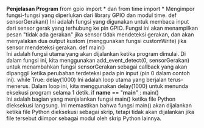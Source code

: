 **Penjelasan Program**
from gpio import * dan from time import *
	Mengimpor fungsi-fungsi yang diperlukan dari library GPIO dan modul time.
def sensorGerakan()
	Ini adalah fungsi yang digunakan untuk membaca input dari sensor gerak yang terhubung ke pin GPIO. Fungsi ini akan menampilkan pesan "tidak ada gerakan" jika sensor tidak mendeteksi gerakan, dan akan menyalakan dua output kustom (menggunakan fungsi customWrite) jika sensor mendeteksi gerakan.
def main()	
  Ini adalah fungsi utama yang akan dijalankan ketika program dimulai. Di dalam fungsi ini, kita menggunakan add_event_detect(0, sensorGerakan) untuk menambahkan fungsi sensorGerakan sebagai callback yang akan dipanggil ketika perubahan terdeteksi pada pin input (pin 0 dalam contoh ini).
while True: delay(1000)	
  Ini adalah loop utama yang berjalan terus-menerus. Dalam loop ini, kita menggunakan delay(1000) untuk menunda eksekusi program selama 1 detik.
if __name__ == "__main__" : main()	
  Ini adalah bagian yang menjalankan fungsi main() ketika file Python dieksekusi langsung. Ini memastikan bahwa fungsi main() akan dijalankan ketika file Python dieksekusi sebagai skrip, tetapi tidak akan dijalankan jika file tersebut diimpor sebagai modul oleh skrip Python lainnya.
